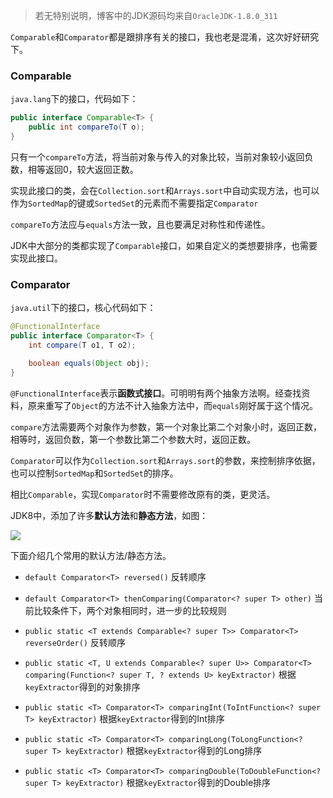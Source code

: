 > 若无特别说明，博客中的JDK源码均来自`OracleJDK-1.8.0_311`

`Comparable`和`Comparator`都是跟排序有关的接口，我也老是混淆，这次好好研究下。

### Comparable
`java.lang`下的接口，代码如下：

```java
public interface Comparable<T> {
    public int compareTo(T o);
}
```

只有一个`compareTo`方法，将当前对象与传入的对象比较，当前对象较小返回负数，相等返回0，较大返回正数。

实现此接口的类，会在`Collection.sort`和`Arrays.sort`中自动实现方法，也可以作为`SortedMap`的键或`SortedSet`的元素而不需要指定`Comparator`

`compareTo`方法应与`equals`方法一致，且也要满足对称性和传递性。

JDK中大部分的类都实现了`Comparable`接口，如果自定义的类想要排序，也需要实现此接口。

### Comparator
`java.util`下的接口，核心代码如下：

```java
@FunctionalInterface
public interface Comparator<T> {
    int compare(T o1, T o2);

    boolean equals(Object obj);
}
```

`@FunctionalInterface`表示**函数式接口**。可明明有两个抽象方法啊。经查找资料，原来重写了`Object`的方法不计入抽象方法中，而`equals`刚好属于这个情况。

`compare`方法需要两个对象作为参数，第一个对象比第二个对象小时，返回正数，相等时，返回负数，第一个参数比第二个参数大时，返回正数。

`Comparator`可以作为`Collection.sort`和`Arrays.sort`的参数，来控制排序依据，也可以控制`SortedMap`和`SortedSet`的排序。

相比`Comparable`，实现`Comparator`时不需要修改原有的类，更灵活。

JDK8中，添加了许多**默认方法**和**静态方法**，如图：

![](https://s2.loli.net/2022/07/19/hnSHLA5I2sJriat.png)

下面介绍几个常用的默认方法/静态方法。

- `default Comparator<T> reversed()` 反转顺序

- `default Comparator<T> thenComparing(Comparator<? super T> other)` 当前比较条件下，两个对象相同时，进一步的比较规则

- `public static <T extends Comparable<? super T>> Comparator<T> reverseOrder()` 反转顺序

- `public static <T, U extends Comparable<? super U>> Comparator<T> comparing(Function<? super T, ? extends U> keyExtractor)` 根据`keyExtractor`得到的对象排序

- `public static <T> Comparator<T> comparingInt(ToIntFunction<? super T> keyExtractor)` 根据`keyExtractor`得到的Int排序

- `public static <T> Comparator<T> comparingLong(ToLongFunction<? super T> keyExtractor)` 根据`keyExtractor`得到的Long排序

- `public static <T> Comparator<T> comparingDouble(ToDoubleFunction<? super T> keyExtractor)` 根据`keyExtractor`得到的Double排序
